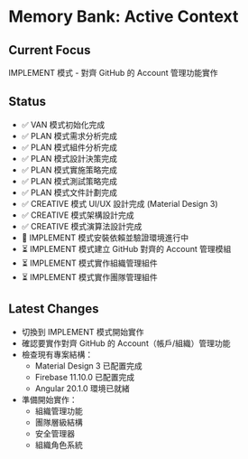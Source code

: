 # Memory Bank: Active Context

## Current Focus
IMPLEMENT 模式 - 對齊 GitHub 的 Account 管理功能實作

## Status
- ✅ VAN 模式初始化完成
- ✅ PLAN 模式需求分析完成
- ✅ PLAN 模式組件分析完成
- ✅ PLAN 模式設計決策完成
- ✅ PLAN 模式實施策略完成
- ✅ PLAN 模式測試策略完成
- ✅ PLAN 模式文件計劃完成
- ✅ CREATIVE 模式 UI/UX 設計完成 (Material Design 3)
- ✅ CREATIVE 模式架構設計完成
- ✅ CREATIVE 模式演算法設計完成
- 🔄 IMPLEMENT 模式安裝依賴並驗證環境進行中
- ⏳ IMPLEMENT 模式建立 GitHub 對齊的 Account 管理模組
- ⏳ IMPLEMENT 模式實作組織管理組件
- ⏳ IMPLEMENT 模式實作團隊管理組件

## Latest Changes
- 切換到 IMPLEMENT 模式開始實作
- 確認要實作對齊 GitHub 的 Account（帳戶/組織）管理功能
- 檢查現有專案結構：
  - Material Design 3 已配置完成
  - Firebase 11.10.0 已配置完成
  - Angular 20.1.0 環境已就緒
- 準備開始實作：
  - 組織管理功能
  - 團隊層級結構
  - 安全管理器
  - 組織角色系統

